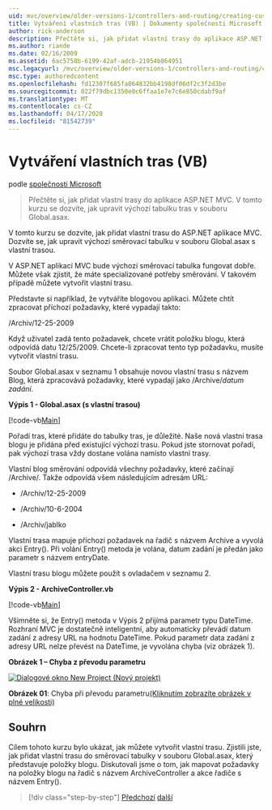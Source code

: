 ```yaml
---
uid: mvc/overview/older-versions-1/controllers-and-routing/creating-custom-routes-vb
title: Vytváření vlastních tras (VB) | Dokumenty společnosti Microsoft
author: rick-anderson
description: Přečtěte si, jak přidat vlastní trasy do aplikace ASP.NET MVC. V tomto kurzu se dozvíte, jak upravit výchozí tabulku tras v souboru Global.asax.
ms.author: riande
ms.date: 02/16/2009
ms.assetid: 6ac5758b-6199-42af-adcb-21954b864951
msc.legacyurl: /mvc/overview/older-versions-1/controllers-and-routing/creating-custom-routes-vb
msc.type: authoredcontent
ms.openlocfilehash: fd12307f685fa064832bb4198df06df2c3f2d3be
ms.sourcegitcommit: 022f79dbc1350e0c6ffaa1e7e7c6e850cdabf9af
ms.translationtype: MT
ms.contentlocale: cs-CZ
ms.lasthandoff: 04/17/2020
ms.locfileid: "81542739"
---
```

# <a name="creating-custom-routes-vb"></a>Vytváření vlastních tras (VB)

podle [společnosti Microsoft](https://github.com/microsoft)

> Přečtěte si, jak přidat vlastní trasy do aplikace ASP.NET MVC. V tomto kurzu se dozvíte, jak upravit výchozí tabulku tras v souboru Global.asax.

V tomto kurzu se dozvíte, jak přidat vlastní trasu do ASP.NET aplikace MVC. Dozvíte se, jak upravit výchozí směrovací tabulku v souboru Global.asax s vlastní trasou.

V ASP.NET aplikací MVC bude výchozí směrovací tabulka fungovat dobře. Můžete však zjistit, že máte specializované potřeby směrování. V takovém případě můžete vytvořit vlastní trasu.

Představte si například, že vytváříte blogovou aplikaci. Můžete chtít zpracovat příchozí požadavky, které vypadají takto:

/Archiv/12-25-2009

Když uživatel zadá tento požadavek, chcete vrátit položku blogu, která odpovídá datu 12/25/2009. Chcete-li zpracovat tento typ požadavku, musíte vytvořit vlastní trasu.

Soubor Global.asax v seznamu 1 obsahuje novou vlastní trasu s názvem Blog, která zpracovává požadavky, které vypadají jako /Archive/*datum zadání*.

**Výpis 1 - Global.asax (s vlastní trasou)**

[!code-vb[Main](creating-custom-routes-vb/samples/sample1.vb)]

Pořadí tras, které přidáte do tabulky tras, je důležité. Naše nová vlastní trasa blogu je přidána před existující výchozí trasu. Pokud jste stornovat pořadí, pak výchozí trasa vždy dostane volána namísto vlastní trasy.

Vlastní blog směrování odpovídá všechny požadavky, které začínají /Archive/. Takže odpovídá všem následujícím adresám URL:

- /Archiv/12-25-2009

- /Archiv/10-6-2004

- /Archiv/jablko

Vlastní trasa mapuje příchozí požadavek na řadič s názvem Archive a vyvolá akci Entry(). Při volání Entry() metoda je volána, datum zadání je předán jako parametr s názvem entryDate.

Vlastní trasu blogu můžete použít s ovladačem v seznamu 2.

**Výpis 2 - ArchiveController.vb**

[!code-vb[Main](creating-custom-routes-vb/samples/sample2.vb)]

Všimněte si, že Entry() metoda v Výpis 2 přijímá parametr typu DateTime. Rozhraní MVC je dostatečně inteligentní, aby automaticky převádí datum zadání z adresy URL na hodnotu DateTime. Pokud parametr data zadání z adresy URL nelze převést na DateTime, je vyvolána chyba (viz obrázek 1).

**Obrázek 1 – Chyba z převodu parametru**

[![Dialogové okno New Project (Nový projekt)](creating-custom-routes-vb/_static/image1.jpg)](creating-custom-routes-vb/_static/image1.png)

**Obrázek 01**: Chyba při převodu parametru[(Kliknutím zobrazíte obrázek v plné velikosti)](creating-custom-routes-vb/_static/image2.png)

## <a name="summary"></a>Souhrn

Cílem tohoto kurzu bylo ukázat, jak můžete vytvořit vlastní trasu. Zjistili jste, jak přidat vlastní trasu do směrovací tabulky v souboru Global.asax, který představuje položky blogu. Diskutovali jsme o tom, jak mapovat požadavky na položky blogu na řadič s názvem ArchiveController a akce řadiče s názvem Entry().

> [!div class="step-by-step"]
> [Předchozí](asp-net-mvc-controller-overview-vb.md)
> [další](creating-a-route-constraint-vb.md)

